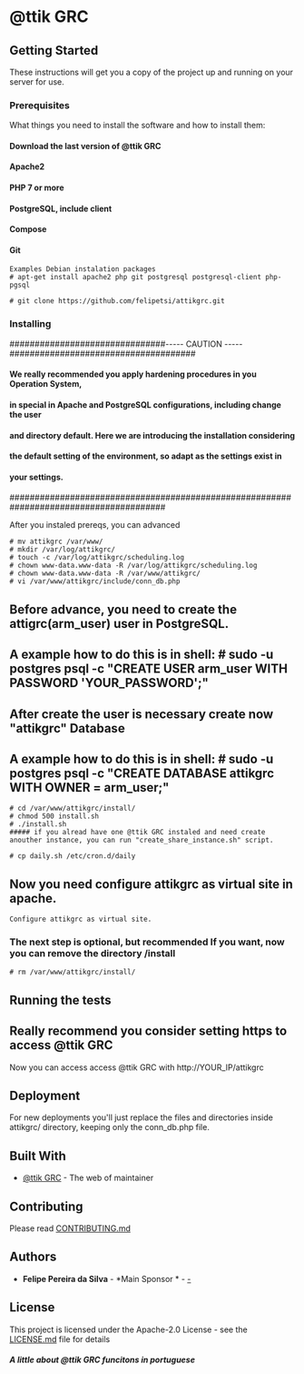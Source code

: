 # @ttik GRC

## Getting Started

These instructions will get you a copy of the project up and running on your server for use. 

### Prerequisites

What things you need to install the software and how to install them:
#### Download the last version of @ttik GRC
#### Apache2
#### PHP 7 or more
#### PostgreSQL, include client
#### Compose
#### Git

```
Examples Debian instalation packages
# apt-get install apache2 php git postgresql postgresql-client php-pgsql

# git clone https://github.com/felipetsi/attikgrc.git

```

### Installing
###############################----- CAUTION -----#####################################
####                                                                               ####
#### We really recommended you apply hardening procedures in you Operation System, ####
#### in special in Apache and PostgreSQL configurations, including change the user ####
#### and directory default. Here we are introducing the installation considering   ####
#### the default setting of the environment, so adapt as the settings exist in     ####
#### your settings.                                                                ####
####                                                                               ####
#######################################################################################

After you instaled prereqs, you can advanced

```
# mv attikgrc /var/www/
# mkdir /var/log/attikgrc/
# touch -c /var/log/attikgrc/scheduling.log
# chown www-data.www-data -R /var/log/attikgrc/scheduling.log
# chown www-data.www-data -R /var/www/attikgrc/
# vi /var/www/attikgrc/include/conn_db.php
```
## Before advance, you need to create the attigrc(arm_user) user in PostgreSQL. 
## A example how to do this is in shell: # sudo -u postgres psql -c "CREATE USER arm_user WITH PASSWORD 'YOUR_PASSWORD';"
## After create the user is necessary create now "attikgrc" Database 
## A example how to do this is in shell: # sudo -u postgres psql -c "CREATE DATABASE attikgrc WITH OWNER = arm_user;"

```
# cd /var/www/attikgrc/install/
# chmod 500 install.sh
# ./install.sh
##### if you alread have one @ttik GRC instaled and need create anouther instance, you can run "create_share_instance.sh" script.

# cp daily.sh /etc/cron.d/daily

```

## Now you need configure attikgrc as virtual site in apache.

```
Configure attikgrc as virtual site.

```

### The next step is optional, but recommended If you want, now you can remove the directory /install

```
# rm /var/www/attikgrc/install/  

```
## Running the tests
## Really recommend you consider setting https to access @ttik GRC

Now you can access access @ttik GRC with http://YOUR_IP/attikgrc 

## Deployment

For new deployments you'll just replace the files and directories inside attikgrc/ directory, keeping only the conn_db.php file.

## Built With

* [@ttik GRC](http://www.attik.com.br) - The web of maintainer

## Contributing

Please read [CONTRIBUTING.md](https://www.attik.com.br/attik_grc_donations.php)

## Authors

* **Felipe Pereira da Silva** - *Main Sponsor * - [-](https://www.linkedin.com/in/felipe-pereira-da-silva-57566822/)

## License

This project is licensed under the Apache-2.0 License - see the [LICENSE.md](LICENSE.md) file for details

##### A little about @ttik GRC funcitons in portuguese

